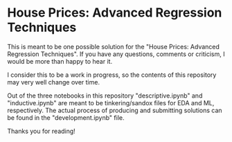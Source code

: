 # House Prices: Advanced Regression Techniques

This is meant to be one possible solution for the "House Prices: Advanced Regression Techniques". If you have any questions, comments or
criticism, I would be more than happy to hear it.

I consider this to be a work in progress, so the contents of this repository may very well change over time.

Out of the three notebooks in this repository "descriptive.ipynb" and "inductive.ipynb" are meant to be tinkering/sandox files for EDA and ML, respectively. The actual process of producing and submitting solutions can be found in the "development.ipynb" file.

Thanks you for reading!
